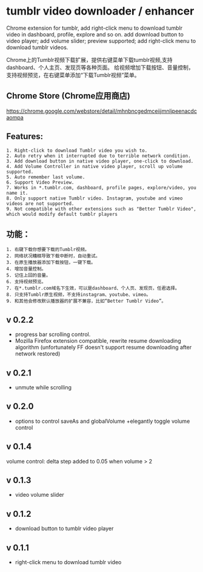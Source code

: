# tumblr video downloader / enhancer
Chrome extension for tumblr, add right-click menu to download tumblr video in dashboard, profile, explore and so on.
add download button to video player; add volume slider; preview supported; add right-click menu to download tumblr videos.

Chrome上的Tumblr视频下载扩展，提供右键菜单下载tumblr视频,支持dashboard、个人主页、发现页等各种页面。
给视频增加下载按钮、音量控制，支持视频预览，在右键菜单添加“下载Tumblr视频”菜单。

## Chrome Store (Chrome应用商店)
https://chrome.google.com/webstore/detail/mhnbncgedmceiijmnljpeenacdcaompa

## Features:
    1. Right-click to download Tumblr video you wish to.
    2. Auto retry when it interrupted due to terrible network condition.
    3. Add download button in native video player, one-click to download.
    4. Add Volume Controller in native video player, scroll up volume supported.
    5. Auto remember last volume.
    6. Support Video Preview.
    7. Works in *.tumblr.com, dashboard, profile pages, explore/video, you name it.
    8. Only support native Tumblr video. Instagram, youtube and vimeo videos are not supported.
    9. Not compatible with other extensions such as "Better Tumblr Video", which would modify default tumblr players

## 功能：
    1. 右键下载你想要下载的Tumblr视频。
    2. 网络状况糟糕导致下载中断时，自动重试。
    3. 在原生播放器添加下载按钮，一键下载。
    4. 增加音量控制。
    5. 记住上回的音量。
    6. 支持视频预览。
    7. 在*.tumblr.com域名下生效，可以是dashboard、个人页、发现页，任君选择。
    8. 只支持Tumblr原生视频，不支持instagram、youtube、vimeo。
    9. 和其他会修改默认播放器的扩展不兼容，比如“Better Tumblr Video”。

## v 0.2.2
+ progress bar scrolling control.
+ Mozilla Firefox extension compatible, rewrite resume downloading algorithm (unfortunately FF doesn't support resume downloading after network restored)

## v 0.2.1
+ unmute while scrolling

## v 0.2.0
+ options to control saveAs and globalVolume
+elegantly toggle volume control

## v 0.1.4
volume control: delta step added to 0.05 when volume > 2

## v 0.1.3
+ video volume slider

## v 0.1.2
+ download button to tumblr video player

## v 0.1.1
+ right-click menu to download tumblr video
